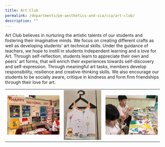 ```yaml
---
title: Art Club
permalink: /departments/pe-aesthetics-and-cca/cca/art-club/
description: ""
---
```

Art Club believes in nurturing the artistic talents of our students and fostering their imaginative minds. We focus on creating different crafts as well as developing students' art technical skills. Under the guidance of teachers, we hope to instill in students independent learning and a love for Art. Through self-reflection, students learn to appreciate their own and peers' art forms, that will enrich their experiences towards self-discovery and self-expression. Through meaningful art tasks, members develop responsibility, resilience and creative-thinking skills. We also encourage our students to be socially aware, critique in kindness and form firm friendships through their love for art.



|  |  |  |
| -------- | -------- | -------- |
|  ![](/images/artclubpicture1.jpg)      | ![](/images/artclubpicture2.jpg)     |  ![](/images/artclubpicture3.jpg)     |




